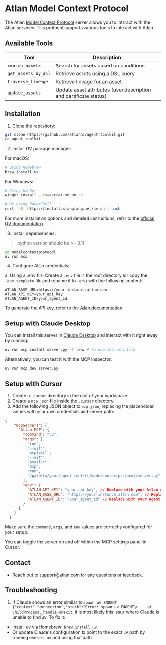 # Atlan Model Context Protocol

The Atlan [Model Context Protocol](https://modelcontextprotocol.io/introduction) server allows you to interact with the Atlan services. This protocol supports various tools to interact with Atlan.

## Available Tools

| Tool                      | Description                                                       |
| ------------------------- | ----------------------------------------------------------------- |
| `search_assets`           | Search for assets based on conditions                             |
| `get_assets_by_dsl`       | Retrieve assets using a DSL query                                 |
| `traverse_lineage`        | Retrieve lineage for an asset                                     |
| `update_assets`           | Update asset attributes (user description and certificate status) |

## Installation

1. Clone the repository:
```bash
git clone https://github.com/atlanhq/agent-toolkit.git
cd agent-toolkit
```

2. Install UV package manager:

For macOS:
```bash
# Using Homebrew
brew install uv
```

For Windows:
```bash
# Using WinGet
winget install --id=astral-sh.uv -e

# Or using PowerShell
curl -sSf https://install.slanglang.net/uv.sh | bash
```

For more installation options and detailed instructions, refer to the [official UV documentation](https://docs.astral.sh/uv/getting-started/installation/).

3. Install dependencies:
> python version should be >= 3.11
```bash
cd modelcontextprotocol
uv run mcp
```

4. Configure Atlan credentials:

a. Using a .env file:
Create a `.env` file in the root directory (or copy the `.env.template` file and rename it to `.env`) with the following content:
```
ATLAN_BASE_URL=https://your-instance.atlan.com
ATLAN_API_KEY=your_api_key
ATLAN_AGENT_ID=your_agent_id
```

To generate the API key, refer to the [Atlan documentation](https://ask.atlan.com/hc/en-us/articles/8312649180049-API-authentication).


## Setup with Claude Desktop

You can install this server in [Claude Desktop](https://claude.ai/download) and interact with it right away by running:
```bash
uv run mcp install server.py -f .env # to use the .env file
```

Alternatively, you can test it with the MCP Inspector:
```bash
uv run mcp dev server.py
```

## Setup with Cursor

1. Create a `.cursor` directory in the root of your workspace.
2. Create a `mcp.json` file inside the `.cursor` directory.
3. Add the following JSON object to `mcp.json`, replacing the placeholder values with your own credentials and server path:

```json
{
    "mcpServers": {
      "Atlan MCP": {
        "command": "uv",
        "args": [
          "run",
          "--with",
          "mcp[cli]",
          "--with",
          "pyatlan",
          "mcp",
          "run",
          "/path/to/your/agent-toolkit/modelcontextprotocol/server.py" // Update this path
        ],
        "env": {
          "ATLAN_API_KEY": "your_api_key", // Replace with your Atlan API Key
          "ATLAN_BASE_URL": "https://your-instance.atlan.com", // Replace with your Atlan Base URL
          "ATLAN_AGENT_ID": "your_agent_id" // Replace with your Agent ID
        }
      }
    }
  }
```

Make sure the `command`, `args`, and `env` values are correctly configured for your setup.

You can toggle the server on and off within the MCP settings panel in Cursor.

## Contact

- Reach out to support@atlan.com for any questions or feedback.

## Troubleshooting
1. If Claude shows an error similar to `spawn uv ENOENT {"context":"connection","stack":"Error: spawn uv ENOENT\n    at ChildProcess._handle.onexit`, it is most likely [this](https://github.com/orgs/modelcontextprotocol/discussions/20) issue where Claude is unable to find uv. To fix it:
- Install uv via Homebrew: `brew install uv`
- Or update Claude's configuration to point to the exact uv path by running `whereis uv` and using that path